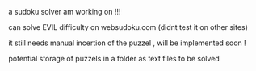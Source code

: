 a sudoku solver am working on !!!

can solve EVIL difficulty on websudoku.com (didnt test it on other sites)

it still needs manual incertion of the puzzel , will be implemented soon !

potential storage of puzzels in a folder as text files to be solved
